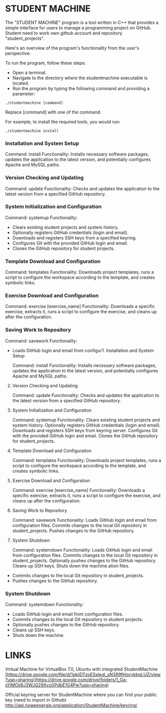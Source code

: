 # STUDENT MACHINE

The "STUDENT MACHINE" program is a tool written in C++ that provides a simple interface for users to manage a programming project on GitHub. Student need to work own github account and repository "student_projects". 

Here's an overview of the program's functionality from the user's perspective:

To run the program, follow these steps:
* Open a terminal.
* Navigate to the directory where the studentmachine executable is located.
* Run the program by typing the following command and providing a parameter:

`./studentmachine [command]`

Replace [command] with one of the command.

For example, to install the required tools, you would run:

`./studentmachine install`

### Installation and System Setup
Command: install
Functionality: Installs necessary software packages, updates the application to the latest version, and potentially configures Apache and MySQL paths.

### Version Checking and Updating
Command: update
Functionality: Checks and updates the application to the latest version from a specified GitHub repository.

### System Initialization and Configuration
Command: systemup
Functionality:
- Clears existing student projects and system history.
- Optionally registers GitHub credentials (login and email).
- Downloads and registers SSH keys from a specified keyring.
- Configures Git with the provided GitHub login and email.
- Clones the GitHub repository for student projects.

### Template Download and Configuration
Command: templates
Functionality: Downloads project templates, runs a script to configure the workspace according to the template, and creates symbolic links.

### Exercise Download and Configuration
Command: exercise [exercise_name]
Functionality: Downloads a specific exercise, extracts it, runs a script to configure the exercise, and cleans up after the configuration.

### Saving Work to Repository
Command: savework
Functionality:
- Loads GitHub login and email from configur1. Installation and System Setup

    Command: install
    Functionality: Installs necessary software packages, updates the application to the latest version, and potentially configures Apache and MySQL paths.

2. Version Checking and Updating

    Command: update
    Functionality: Checks and updates the application to the latest version from a specified GitHub repository.

3. System Initialization and Configuration

    Command: systemup
    Functionality:
        Clears existing student projects and system history.
        Optionally registers GitHub credentials (login and email).
        Downloads and registers SSH keys from keyring server.
        Configures Git with the provided GitHub login and email.
        Clones the GitHub repository for student_projects.

4. Template Download and Configuration

    Command: templates
    Functionality: Downloads project templates, runs a script to configure the workspace according to the template, and creates symbolic links.

5. Exercise Download and Configuration

    Command: exercise [exercise_name]
    Functionality: Downloads a specific exercise, extracts it, runs a script to configure the exercise, and cleans up after the configuration.

6. Saving Work to Repository

    Command: savework
    Functionality:
        Loads GitHub login and email from configuration files.
        Commits changes to the local Git repository in student_projects.
        Pushes changes to the GitHub repository.

7. System Shutdown

    Command: systemdown
    Functionality:
        Loads GitHub login and email from configuration files.
        Commits changes to the local Git repository in student_projects.
        Optionally pushes changes to the GitHub repository.
        Cleans up SSH keys.
        Shuts down the machine.ation files.
- Commits changes to the local Git repository in student_projects.
- Pushes changes to the GitHub repository.

### System Shutdown
Command: systemdown
Functionality:
- Loads GitHub login and email from configuration files.
- Commits changes to the local Git repository in student projects.
- Optionally pushes changes to the GitHub repository.
- Cleans up SSH keys.
- Shuts down the machine.

# LINKS

Virtual Machine for VirtualBox 7.0, Ubuntu with integrated StudentMachine
[https://drive.google.com/file/d/1skiiDTzoESxlegl_sN3R9fHocykbgLUZ/view?usp=sharing](https://drive.google.com/drive/folders/1_Ga-sYiMOjj9J3WJQ29XvzGPdbE1G4Pw?usp=sharing)

Official keyring server for StudentMachine where you can find your public key (need to import in Github)
http://api.noweenergie.org/application/StudentMachine/keyring/
